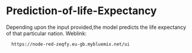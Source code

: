 # Prediction-of-life-Expectancy
Depending upon the input provided,the model predicts the life expectancy of that particular nation.
Weblink: 

      https://node-red-zeqfy.eu-gb.mybluemix.net/ui
